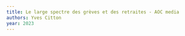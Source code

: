 ```yaml
---
title: Le large spectre des grèves et des retraites - AOC media
authors: Yves Citton
year: 2023
---
```


